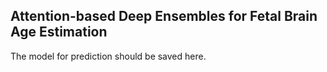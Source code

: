 ## Attention-based Deep Ensembles for Fetal Brain Age Estimation  
The model for prediction should be saved here. 